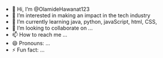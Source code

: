 - 👋 Hi, I’m @OlamideHawanat123
- 👀 I’m interested in making an impact in the tech industry
- 🌱 I’m currently learning java, python, javaScript, html, CSS, 
- 💞️ I’m looking to collaborate on ...
- 📫 How to reach me ...
- 😄 Pronouns: ...
- ⚡ Fun fact: ...

<!---
OlamideHawanat123/OlamideHawanat123 is a ✨ special ✨ repository because its `README.md` (this file) appears on your GitHub profile.
You can click the Preview link to take a look at your changes.
--->
